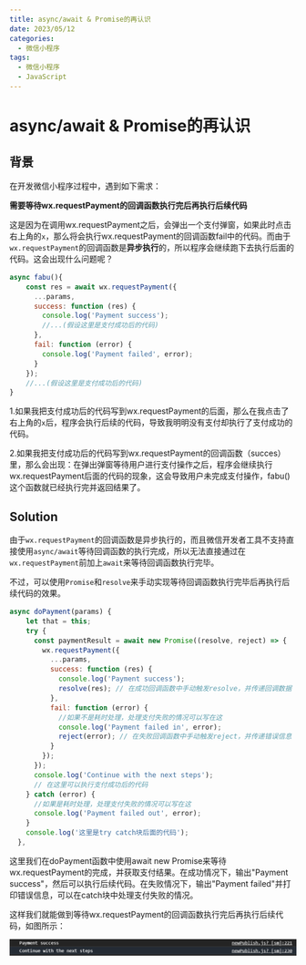 ```yaml
---
title: async/await & Promise的再认识
date: 2023/05/12
categories:
  - 微信小程序
tags:
  - 微信小程序
  - JavaScript
---
```


# async/await & Promise的再认识

## 背景

在开发微信小程序过程中，遇到如下需求：

**需要等待wx.requestPayment的回调函数执行完后再执行后续代码**

这是因为在调用wx.requestPayment之后，会弹出一个支付弹窗，如果此时点击右上角的`x`，那么将会执行wx.requestPayment的回调函数fail中的代码。而由于`wx.requestPayment`的回调函数是**异步执行**的，所以程序会继续跑下去执行后面的代码。这会出现什么问题呢？

```javascript
async fabu(){
    const res = await wx.requestPayment({
      ...params,
      success: function (res) {
        console.log('Payment success');
        //...(假设这里是支付成功后的代码)
      },
      fail: function (error) {
        console.log('Payment failed', error);
      }
    });
    //...(假设这里是支付成功后的代码)
}
```

1.如果我把支付成功后的代码写到wx.requestPayment的后面，那么在我点击了右上角的`x`后，程序会执行后续的代码，导致我明明没有支付却执行了支付成功的代码。

2.如果我把支付成功后的代码写到wx.requestPayment的回调函数（succes）里，那么会出现：在弹出弹窗等待用户进行支付操作之后，程序会继续执行wx.requestPayment后面的代码的现象，这会导致用户未完成支付操作，fabu()这个函数就已经执行完并返回结果了。

## **Solution**

由于`wx.requestPayment`的回调函数是异步执行的，而且微信开发者工具不支持直接使用`async/await`等待回调函数的执行完成，所以无法直接通过在`wx.requestPayment`前加上`await`来等待回调函数执行完毕。

不过，可以使用`Promise`和`resolve`来手动实现等待回调函数执行完毕后再执行后续代码的效果。

```javascript
async doPayment(params) {
    let that = this;
    try {
      const paymentResult = await new Promise((resolve, reject) => {
        wx.requestPayment({
          ...params,
          success: function (res) {
            console.log('Payment success');
            resolve(res); // 在成功回调函数中手动触发resolve，并传递回调数据
          },
          fail: function (error) {
            //如果不是耗时处理，处理支付失败的情况可以写在这
            console.log('Payment failed in', error);
            reject(error); // 在失败回调函数中手动触发reject，并传递错误信息
          }
        });
      });
      console.log('Continue with the next steps');
      // 在这里可以执行支付成功后的代码
    } catch (error) {
      //如果是耗时处理，处理支付失败的情况可以写在这
      console.log('Payment failed out', error);
    }
    console.log('这里是try catch块后面的代码');
  },
```

这里我们在doPayment函数中使用await new Promise来等待wx.requestPayment的完成，并获取支付结果。在成功情况下，输出"Payment success"，然后可以执行后续代码。在失败情况下，输出"Payment failed"并打印错误信息，可以在catch块中处理支付失败的情况。

这样我们就能做到等待wx.requestPayment的回调函数执行完后再执行后续代码，如图所示：

![image-20230517001148702](./async_await_Promise.assets/1.png)